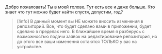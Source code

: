 Добро пожаловать! Ты в моей голове. Тут есть все и даже больше. Кто знает что тут можно будет найти спустя, допустим, год?
> [!info] 
> В данный момент вы НЕ можете вносить изменения в репозиторий. Все, что будет сделано вами в приложении, будет сделано в пределах него. В ближайшее время я разберусь с возможностью подачи заявок на редактирование репозитория, но до этого все ваши изменения остаются ТОЛЬКО у вас на устройстве.


